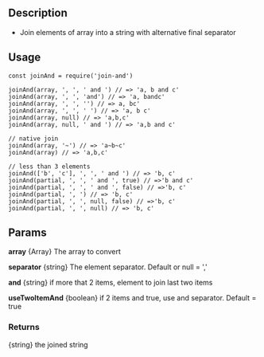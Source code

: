 
## Description
 - Join elements of array into a string with alternative final separator 
## Usage

```
const joinAnd = require('join-and')

joinAnd(array, ', ', ' and ') // => 'a, b and c'
joinAnd(array, ', ', 'and') // => 'a, bandc'
joinAnd(array, ', ', '') // => a, bc'
joinAnd(array, ', ', ' ') // => 'a, b c'
joinAnd(array, null) // => 'a,b,c'
joinAnd(array, null, ' and ') // => 'a,b and c'

// native join
joinAnd(array, '~') // => 'a~b~c'
joinAnd(array) // => 'a,b,c'

// less than 3 elements
joinAnd(['b', 'c'], ', ', ' and ') // => 'b, c'
joinAnd(partial, ', ', ' and ', true) // =>'b and c'
joinAnd(partial, ', ', ' and ', false) // =>'b, c'
joinAnd(partial, ', ') // => 'b, c'
joinAnd(partial, ', ', null, false) // =>'b, c'
joinAnd(partial, ', ', null) // => 'b, c'
```

## Params

 **array** {Array} The array to convert

 **separator** {string} The element separator.  Default or null = ','

 **and** {string} if more that 2 items, element to join last two items

 **useTwoItemAnd** {boolean} if 2 items and true, use and separator.  Default = true

### Returns

  {string} the joined string
